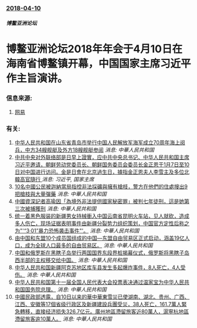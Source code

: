 ### [2018-04-10](/news/2018/04/10/index.md)

##### 博鳌亚洲论坛
# 博鳌亚洲论坛2018年年会于4月10日在海南省博鳌镇开幕，中国国家主席习近平作主旨演讲。 




### 信息来源:

1. [网易](http://money.163.com/18/0410/07/DF10KT4S002581PP.html)

### 有关:

1. [中华人民共和国在山东省青岛市举行中国人民解放军海军成立70周年海上阅兵，中方34艘舰艇及外方18艘舰艇参阅](/zh/news/2019/04/23/中华人民共和国在山东省青岛市举行中国人民解放军海军成立70周年海上阅兵-中方34艘舰艇及外方18艘舰艇参阅.md) _消息: 中華人民共和国_
2. [ 中共中央对外联络部是日早上證實，应中共中央总书记、中华人民共和国主席习近平邀请，朝鲜劳动党委员长、朝鲜国务委员会委员长金正恩于1月7日至10日对中国进行访问。金是日會在北京過生日，據指金正恩夫人李雪主及多位北韓高官隨行 ](/zh/news/2019/01/8/中共中央对外联络部是日早上證實-应中共中央总书记-中华人民共和国主席习近平邀请-朝鲜劳动党委员长-朝鲜国务委员会委员长.md) _消息: 习近平, 国家主席_
3. [10名中國公民被迦納當局指控非法採礦與擁有槍枝，警方在他們的住處搜出9把槍枝與大量彈藥](/zh/news/2015/05/18/10名中國公民被迦納當局指控非法採礦與擁有槍枝-警方在他們的住處搜出9把槍枝與大量彈藥.md) _消息: 中華人民共和国_
4. [中國資深記者高瑜因「為境外非法提供國家秘密罪」被判七年徒刑，這是她第三次被捕獲刑](/zh/news/2015/04/17/中國資深記者高瑜因-為境外非法提供國家秘密罪-被判七年徒刑-這是她第三次被捕獲刑.md) _消息: 中華人民共和国_
5. [ 统一着黑色服装的新疆男女持械衝入中国云南省昆明火车站，见人就砍，造成多人伤亡，现场证据表明事件由新疆分裂势力组织策划，中国官方定性后称之为"'“3·01”暴力恐怖袭击事件"'。](/zh/news/2014/03/1/统一着黑色服装的新疆男女持械衝入中国云南省昆明火车站-见人就砍-造成多人伤亡-现场证据表明事件由新疆分裂势力组织策划.md) _消息: 中華人民共和国_
6. [ 由中国和东盟10个成员国组成的中国―东盟自由贸易区正式启动，涵盖19亿人口，成为全球人口最多的自由贸易区。](/zh/news/2010/01/1/由中国和东盟10个成员国组成的中国-东盟自由贸易区正式启动-涵盖19亿人口-成为全球人口最多的自由贸易区.md) _消息: 中華人民共和国_
7. [中国和俄罗斯在黑瞎子岛举行两国国界东段界桩揭幕仪式，俄罗斯将黑瞎子岛西半部的主权移交给中国。](/zh/news/2008/10/14/中国和俄罗斯在黑瞎子岛举行两国国界东段界桩揭幕仪式-俄罗斯将黑瞎子岛西半部的主权移交给中国.md) _消息: 中華人民共和国_
8. [ 中华人民共和国新疆阿克苏地区库车县发生多起爆炸事件，8人死亡，4人受伤。](/zh/news/2008/08/10/中华人民共和国新疆阿克苏地区库车县发生多起爆炸事件-8人死亡-4人受伤.md) _消息: 中華人民共和国_
9. [中华人民共和国第十一届全国人民代表大会投票表决通过温家宝为中华人民共和国国务院总理。](/zh/news/2008/03/16/中华人民共和国第十一届全国人民代表大会投票表决通过温家宝为中华人民共和国国务院总理.md) _消息: 中華人民共和国_
10. [中國民政部透露，自10日以来的華中華東雪災已使湖南、湖北、贵州、广西、江西、安徽等17個省级行政区及新疆建設兵團受災，38人死亡，161.7萬人緊急轉移，直接经济损失326.7亿元。廣州地區滯留旅客近80萬人，滬寧杭地區滯留旅客逾10萬人。](/zh/news/2008/01/30/中國民政部透露-自10日以来的華中華東雪災已使湖南-湖北-贵州-广西-江西-安徽等17個省级行政区及新疆建設兵團受災-3.md) _消息: 中華人民共和国_
